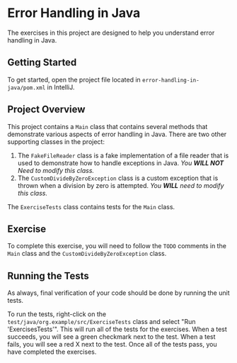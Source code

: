 # Error Handling in Java

The exercises in this project are designed to help you understand error
handling in Java.

## Getting Started

To get started, open the project file located in
`error-handling-in-java/pom.xml` in IntelliJ.

## Project Overview 

This project contains a `Main` class that contains several methods that
demonstrate various aspects of error handling in Java.  There are two other
supporting classes in the project:

1. The `FakeFileReader` class is a fake implementation of a file reader that is
   used to demonstrate how to handle exceptions in Java. *You **WILL NOT** Need
   to modify this class.*
2. The `CustomDivideByZeroException` class is a custom exception that is thrown
   when a division by zero is attempted. *You **WILL** need to modify this
   class.*

The `ExerciseTests` class contains tests for the `Main` class.

## Exercise

To complete this exercise, you will need to follow the `TODO` comments in the
`Main` class and the `CustomDivideByZeroException` class.

## Running the Tests

As always, final verification of your code should be done by running the unit
tests.

To run the tests, right-click on the `test/java/org.example/src/ExerciseTests`
class and select "Run 'ExercisesTests'". This will run all of the tests for
the exercises. When a test succeeds, you will see a green checkmark next to
the test. When a test fails, you will see a red X next to the test.  Once all
of the tests pass, you have completed the exercises.

